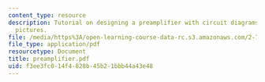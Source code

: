 ```yaml
---
content_type: resource
description: Tutorial on designing a preamplifier with circuit diagrams and sample
  pictures.
file: /media/https%3A/open-learning-course-data-rc.s3.amazonaws.com/2-76-multi-scale-system-design-fall-2004/f3ee3fc014f4828b45b21bbb44a43e48_preamplifier.pdf
file_type: application/pdf
resourcetype: Document
title: preamplifier.pdf
uid: f3ee3fc0-14f4-828b-45b2-1bbb44a43e48
---
```

